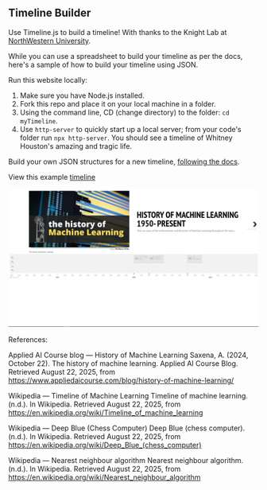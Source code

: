 ## Timeline Builder

Use Timeline.js to build a timeline! With thanks to the Knight Lab at [NorthWestern University](https://timeline.knightlab.com/).

While you can use a spreadsheet to build your timeline as per the docs, here's a sample of how to build your timeline using JSON.

Run this website locally:

1. Make sure you have Node.js installed.
2. Fork this repo and place it on your local machine in a folder.
3. Using the command line, CD (change directory) to the folder: `cd myTimeline`.
4. Use `http-server` to quickly start up a local server; from your code's folder run `npx http-server`. You should see a timeline of Whitney Houston's amazing and tragic life.

Build your own JSON structures for a new timeline, [following the docs](https://timeline.knightlab.com/docs/json-format.html).

View this example [timeline](https://digital-humanities-toolkit.github.io/timeline-builder/)

![timeline sample](example.png)

References:

Applied AI Course blog — History of Machine Learning
Saxena, A. (2024, October 22). The history of machine learning. Applied AI Course Blog. Retrieved August 22, 2025, from https://www.appliedaicourse.com/blog/history-of-machine-learning/

‌Wikipedia — Timeline of Machine Learning
Timeline of machine learning. (n.d.). In Wikipedia. Retrieved August 22, 2025, from https://en.wikipedia.org/wiki/Timeline_of_machine_learning

Wikipedia — Deep Blue (Chess Computer)
Deep Blue (chess computer). (n.d.). In Wikipedia. Retrieved August 22, 2025, from https://en.wikipedia.org/wiki/Deep_Blue_(chess_computer)

Wikipedia — Nearest neighbour algorithm
Nearest neighbour algorithm. (n.d.). In Wikipedia. Retrieved August 22, 2025, from https://en.wikipedia.org/wiki/Nearest_neighbour_algorithm





